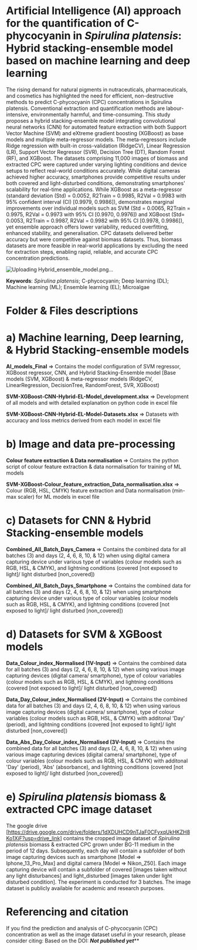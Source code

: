 # Artificial Intelligence (AI) approach for the quantification of C-phycocyanin in _Spirulina platensis_: Hybrid stacking-ensemble model based on machine learning and deep learning

The rising demand for natural pigments in nutraceuticals, pharmaceuticals, and cosmetics has highlighted the need for efficient, non-destructive methods to predict C-phycocyanin (CPC) concentrations in Spirulina platensis. Conventional extraction and quantification methods are labour-intensive, environmentally harmful, and time-consuming. This study proposes a hybrid stacking-ensemble model integrating convolutional neural networks (CNN) for automated feature extraction with both Support Vector Machine (SVM) and eXtreme gradient boosting (XGBoost) as base models and multiple meta-regressor models. The meta-regressors include Ridge regression with built-in cross-validation (RidgeCV), Linear Regression (LR), Support Vector Regressor (SVR), Decision Tree (DT), Random Forest (RF), and XGBoost. The datasets comprising 11,000 images of biomass and extracted CPC were captured under varying lighting conditions and device setups to reflect real-world conditions accurately. While digital cameras achieved higher accuracy, smartphones provide competitive results under both covered and light-disturbed conditions, demonstrating smartphones' scalability for real-time applications. While XGBoost as a meta-regressor (standard deviation (Std) = 0.0052, R2Train = 0.9985, R2Val = 0.9983 with 95% confident interval (CI) [0.9979, 0.9986]), demonstrates marginal improvements over individual models such as SVM (Std = 0.0065, R2Train = 0.9975, R2Val = 0.9973 with 95% CI [0.9970, 0.9976]) and XGBoost (Std= 0.0053, R2Train = 0.9987, R2Val = 0.9982 with 95% CI [0.9978, 0.9986]), yet ensemble approach offers lower variability, reduced overfitting, enhanced stability, and generalisation. CPC datasets delivered better accuracy but were competitive against biomass datasets. Thus, biomass datasets are more feasible in real-world applications by excluding the need for extraction steps, enabling rapid, reliable, and accurate CPC concentration predictions.

![Uploading Hybrid_ensemble_model.png…]()

**Keywords**: _Spirulina platensis_; C-phycocyanin; Deep learning (DL); Machine learning (ML); Ensemble learning (EL); Microalgae

# Folder & Files descriptions
# a) Machine learning, Deep learning, & Hybrid Stacking-ensemble models

**AI_models_Final** => Contains the model configuration of SVM regressor, XGBoost regressor, CNN, and Hybrid Stacking-Ensemble model [Base models (SVM, XGBoost) & meta-regressor models (RidgeCV, LinearRegression, DecisionTree, RandomForest, SVR, XGBoost)

**SVM-XGBoost-CNN-Hybrid-EL-Model_development.xlsx** => Development of all models and with detailed explanation on python code in excel file

**SVM-XGBoost-CNN-Hybrid-EL-Model-Datasets.xlsx** => Datasets with accuracy and loss metrics derived from each model in excel file

# b) Image and data pre-processing

**Colour feature extraction & Data normalisation** =>  Contains the python script of colour feature extraction & data normalisation for training of ML models

**SVM-XGBoost-Colour_feature_extraction_Data_normalisation.xlsx** => Colour (RGB, HSL, CMYK) feature extraction and Data normalisation (min-max scaler) for ML models in excel file

# c) Datasets for CNN & Hybrid Stacking-ensemble models

**Combined_All_Batch_Days_Camera** => Contains the combined data for all batches (3) and days (2, 4, 6, 8, 10, & 12) when using digital camera capturing device under various type of variables (colour models such as RGB, HSL, & CMYK), and lightning conditions (covered [not exposed to light]/ light disturbed [non_covered])

**Combined_All_Batch_Days_Smartphone** => Contains the combined data for all batches (3) and days (2, 4, 6, 8, 10, & 12) when using smartphone capturing device under various type of colour variables (colour models such as RGB, HSL, & CMYK), and lightning conditions (covered [not exposed to light]/ light disturbed [non_covered])

# d) Datasets for SVM & XGBoost models

**Data_Colour_index_Normalised (1V-Input)** => Contains the combined data for all batches (3) and days (2, 4, 6, 8, 10, & 12) when using various image capturing devices (digital camera/ smartphone), type of colour variables (colour models such as RGB, HSL, & CMYK), and lightning conditions (covered [not exposed to light]/ light disturbed [non_covered])

**Data_Day_Colour_index_Normalised (2V-Input)** => Contains the combined data for all batches (3) and days (2, 4, 6, 8, 10, & 12) when using various image capturing devices (digital camera/ smartphone), type of colour variables (colour models such as RGB, HSL, & CMYK) with additonal 'Day' (period), and lightning conditions (covered [not exposed to light]/ light disturbed [non_covered])

**Data_Abs_Day_Colour_index_Normalised (3V-Input)** => Contains the combined data for all batches (3) and days (2, 4, 6, 8, 10, & 12) when using various image capturing devices (digital camera/ smartphone), type of colour variables (colour models such as RGB, HSL, & CMYK) with additonal 'Day' (period),  'Abs' (absorbance), and lightning conditions (covered [not exposed to light]/ light disturbed [non_covered])

# e) _Spirulina platensis_ biomass & extracted CPC image dataset
The google drive [https://drive.google.com/drive/folders/1dXDUHCD9nTJaF0CFyxqUkHKZH8Ko1XjF?usp=drive_link] contains the cropped image dataset of _Spirulina platensis_ biomass & extracted CPC grown under BG-11 medium in the period of 12 days. Subsequently, each day will contain a subfolder of both image capturing devices such as smartphone [Model => Iphone_13_Pro_Max] and digital camera [Model => Nikon_Z50]. Each image capturing device will contain a subfolder of covered [images taken without any light disturbances] and light_disturbed [images taken under light disturbed condition]. The experiment is conducted for 3 batches. The image dataset is publicly available for academic and research purposes.

# Referencing and citation
If you find the prediction and analysis of C-phycocyanin (CPC) concentration as well as the image dataset useful in your research, please consider citing: Based on the DOI: *********Not published yet***********
